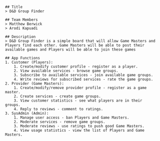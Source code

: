     ## Title
    > D&D Group Finder

    ## Team Members
    > Matthew Berwick
    > Arodi Kapuadi

    ## Description 
    > D&D Group Finder is a simple board that will allow Game Masters and Players find each other. Game Masters will be able to post their available games and Players will be able to join these games

    ## App Functions
    1. Customer (Players):
        1. Create/modify customer profile - register as a player.
        2. View available services - browse game groups.
        3. Subscribe to available services - join available game groups.
        4. Write reviews for subscribed services - rate the game groups.
    2. Provider (Game Masters):
        1. Create/modify/remove provider profile - register as a game master.
        2. Create services - create game groups.
        3. View customer statistics - see what players are in their groups.
        4. Reply to reviews - comment to ratings.
    3. SysAdmin (Admin):
        1. Manage user access - ban Players and Game Masters.
        2. Moderate services - remove game groups.
        3. Moderate reviews - use ratings to push good Game Masters.
        4. View usage statistics - view the list of Players and Game Masters.
